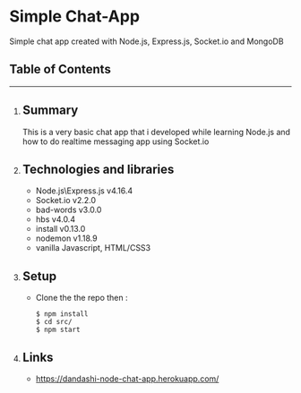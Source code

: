 # Simple Chat-App
Simple chat app created with Node.js, Express.js, Socket.io and MongoDB
## Table of Contents
---
1. ## Summary
    <p>This is a very basic chat app that i developed while learning Node.js and how to do realtime messaging app using Socket.io</P>
    


2. ## Technologies and libraries 
    * Node.js\Express.js v4.16.4
    * Socket.io v2.2.0
    * bad-words v3.0.0
    * hbs v4.0.4
    * install v0.13.0
    * nodemon v1.18.9
    * vanilla Javascript, HTML/CSS3
3. ## Setup
    * Clone the the repo then : 
        ```
        $ npm install
        $ cd src/
        $ npm start
        ```

4. ## Links
    * https://dandashi-node-chat-app.herokuapp.com/